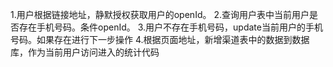 1.用户根据链接地址，静默授权获取用户的openId。
2.查询用户表中当前用户是否存在手机号码。条件openId。
3.用户不存在手机号码，update当前用户的手机号码。如果存在进行下一步操作
4.根据页面地址，新增渠道表中的数据到数据库，作为当前用户访问进入的统计代码